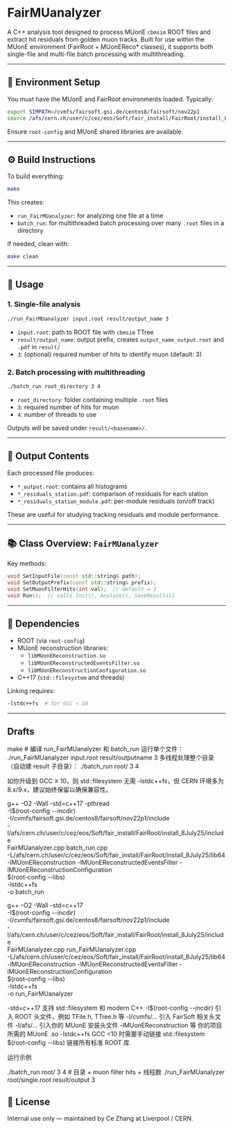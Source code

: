 # FairMUanalyzer

A C++ analysis tool designed to process MUonE `cbmsim` ROOT files and extract hit residuals from golden muon tracks. Built for use within the MUonE environment (FairRoot + MUonEReco* classes), it supports both single-file and multi-file batch processing with multithreading.

---

## 🔧 Environment Setup

You must have the MUonE and FairRoot environments loaded. Typically:

```bash
export SIMPATH=/cvmfs/fairsoft.gsi.de/centos8/fairsoft/nov22p1
source /afs/cern.ch/user/c/cez/eos/Soft/fair_install/FairRoot/install_8July25/bin/FairRootConfig.sh
```

Ensure `root-config` and MUonE shared libraries are available.

---

## ⚙️ Build Instructions

To build everything:

```bash
make
```

This creates:

- `run_FairMUanalyzer`: for analyzing one file at a time
- `batch_run`: for multithreaded batch processing over many `.root` files in a directory

If needed, clean with:

```bash
make clean
```

---

## 🚀 Usage

### 1. Single-file analysis

```bash
./run_FairMUanalyzer input.root result/output_name 3
```

- `input.root`: path to ROOT file with `cbmsim` TTree
- `result/output_name`: output prefix, creates `output_name_output.root` and `.pdf` in `result/`
- `3`: (optional) required number of hits to identify muon (default: 3)

### 2. Batch processing with multithreading

```bash
./batch_run root_directory 3 4
```

- `root_directory`: folder containing multiple `.root` files
- `3`: required number of hits for muon
- `4`: number of threads to use

Outputs will be saved under `result/<basename>/`.

---

## 📁 Output Contents

Each processed file produces:

- `*_output.root`: contains all histograms
- `*_residuals_station.pdf`: comparison of residuals for each station
- `*_residuals_station_module.pdf`: per-module residuals (on/off track)

These are useful for studying tracking residuals and module performance.

---

## 📚 Class Overview: `FairMUanalyzer`

Key methods:

```cpp
void SetInputFile(const std::string& path);
void SetOutputPrefix(const std::string& prefix);
void SetMuonFilterHits(int val);  // default = 3
void Run();  // calls Init(), Analyze(), SaveResults()
```

---

## 🧪 Dependencies

- ROOT (via `root-config`)
- MUonE reconstruction libraries:
  - `libMUonEReconstruction.so`
  - `libMUonEReconstructedEventsFilter.so`
  - `libMUonEReconstructionConfiguration.so`
- C++17 (`std::filesystem` and threads)

Linking requires:

```bash
-lstdc++fs  # for GCC < 10
```

---

## Drafts

make         # 编译 run_FairMUanalyzer 和 batch_run
运行单个文件：
./run_FairMUanalyzer input.root result/outputname 3
多线程处理整个目录（自动建 result 子目录）：
./batch_run root/ 3 4

如你升级到 GCC ≥ 10，则 std::filesystem 无需 -lstdc++fs，但 CERN 环境多为 8.x/9.x，建议始终保留以确保兼容性。

g++ -O2 -Wall -std=c++17 -pthread \
  -I$(root-config --incdir) \
  -I/cvmfs/fairsoft.gsi.de/centos8/fairsoft/nov22p1/include \
  -I/afs/cern.ch/user/c/cez/eos/Soft/fair_install/FairRoot/install_8July25/include \
  FairMUanalyzer.cpp batch_run.cpp \
  -L/afs/cern.ch/user/c/cez/eos/Soft/fair_install/FairRoot/install_8July25/lib64 \
  -lMUonEReconstruction -lMUonEReconstructedEventsFilter -lMUonEReconstructionConfiguration \
  $(root-config --libs) \
  -lstdc++fs \
  -o batch_run


g++ -O2 -Wall -std=c++17 \
  -I$(root-config --incdir) \
  -I/cvmfs/fairsoft.gsi.de/centos8/fairsoft/nov22p1/include \
  -I/afs/cern.ch/user/c/cez/eos/Soft/fair_install/FairRoot/install_8July25/include \
  FairMUanalyzer.cpp run_FairMUanalyzer.cpp \
  -L/afs/cern.ch/user/c/cez/eos/Soft/fair_install/FairRoot/install_8July25/lib64 \
  -lMUonEReconstruction -lMUonEReconstructedEventsFilter -lMUonEReconstructionConfiguration \
  $(root-config --libs) \
  -lstdc++fs \
  -o run_FairMUanalyzer

-std=c++17  支持 std::filesystem 和 modern C++
-I$(root-config --incdir) 引入 ROOT 头文件，例如 TFile.h, TTree.h 等
-I/cvmfs/...  引入 FairSoft 相关头文件
-I/afs/...  引入你的 MUonE 安装头文件
-lMUonEReconstruction 等 你的项目所需的 MUonE .so
-lstdc++fs  GCC <10 时需要手动链接 std::filesystem
$(root-config --libs) 链接所有标准 ROOT 库

运行示例

./batch_run root/ 3 4   # 目录 + muon filter hits + 线程数
./run_FairMUanalyzer root/single.root result/output 3




## 📝 License

Internal use only — maintained by Ce Zhang at Liverpool / CERN.
